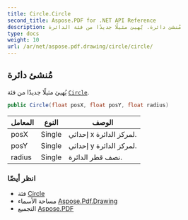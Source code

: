 ```yaml
---
title: Circle.Circle
second_title: Aspose.PDF for .NET API Reference
description: مُنشئ دائرة. يُهيئ مثيلًا جديدًا من فئة الدائرة
type: docs
weight: 10
url: /ar/net/aspose.pdf.drawing/circle/circle/
---
```

## مُنشئ دائرة

يُهيئ مثيلًا جديدًا من فئة [`Circle`](../).

```csharp
public Circle(float posX, float posY, float radius)
```

| المعامل | النوع | الوصف |
| --- | --- | --- |
| posX | Single | إحداثي x لمركز الدائرة. |
| posY | Single | إحداثي y لمركز الدائرة. |
| radius | Single | نصف قطر الدائرة. |

### انظر أيضًا

* فئة [Circle](../)
* مساحة الأسماء [Aspose.Pdf.Drawing](../../../aspose.pdf.drawing/)
* التجميع [Aspose.PDF](../../../)